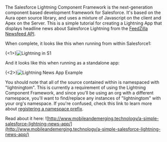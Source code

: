 The Salesforce Lightning Component Framework is the next-generation component based development framework for Salesforce. It's based on the Aura open source library, and uses a mixture of Javascript on the client and Apex on the Server. This is a simple tutorial for creating a Lightning App that displays headline news about Salesforce Lightning from the [FeedZilla Newsfeed API](http://www.feedzilla.com/api-overview). 


When complete, it looks like this when running from within Salesforce1:

{<1>}![Lightning in S1](https://metforceweb.s3.amazonaws.com/2014/Nov/IMG_2205-1416811679075.PNG)

And it looks like this when running as a standalone app:

{<2>}![Lightning News App Example](https://metforceweb.s3.amazonaws.com/2014/Nov/Aura-1416809127181.png)

You should note that all of the source contained within is namespaced with "lightningtom". This is currently a requirement of using the Lightning Component Framework, and since you'll be using an org with a different namespace, you'll want to find/replace any instances of "lightningtom" with your org's namespace. If you're confused, check this link to learn more about [registering a namespace prefix](https://help.salesforce.com/HTViewHelpDoc?id=register_namespace_prefix.htm&language=en_US).

Read about it here: ![http://www.mobileandemerging.technology/a-simple-salesforce-lightning-news-app/](http://www.mobileandemerging.technology/a-simple-salesforce-lightning-news-app/)